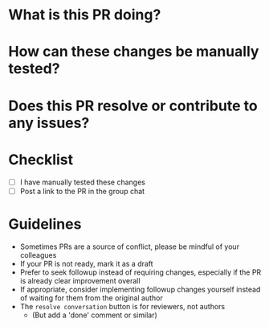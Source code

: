 # What is this PR doing?


# How can these changes be manually tested?


# Does this PR resolve or contribute to any issues?


# Checklist
- [ ] I have manually tested these changes
- [ ] Post a link to the PR in the group chat

# Guidelines
- Sometimes PRs are a source of conflict, please be mindful of your colleagues
- If your PR is not ready, mark it as a draft
- Prefer to seek followup instead of requiring changes, especially if the PR is already clear improvement overall
- If appropriate, consider implementing followup changes yourself instead of waiting for them from the original author
- The `resolve conversation` button is for reviewers, not authors
  - (But add a 'done' comment or similar)

